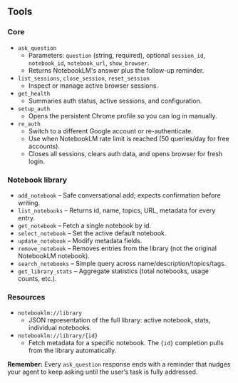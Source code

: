 ## Tools

### Core
- `ask_question`
  - Parameters: `question` (string, required), optional `session_id`, `notebook_id`, `notebook_url`, `show_browser`.
  - Returns NotebookLM's answer plus the follow-up reminder.
- `list_sessions`, `close_session`, `reset_session`
  - Inspect or manage active browser sessions.
- `get_health`
  - Summaries auth status, active sessions, and configuration.
- `setup_auth`
  - Opens the persistent Chrome profile so you can log in manually.
- `re_auth`
  - Switch to a different Google account or re-authenticate.
  - Use when NotebookLM rate limit is reached (50 queries/day for free accounts).
  - Closes all sessions, clears auth data, and opens browser for fresh login.

### Notebook library
- `add_notebook` – Safe conversational add; expects confirmation before writing.
- `list_notebooks` – Returns id, name, topics, URL, metadata for every entry.
- `get_notebook` – Fetch a single notebook by id.
- `select_notebook` – Set the active default notebook.
- `update_notebook` – Modify metadata fields.
- `remove_notebook` – Removes entries from the library (not the original NotebookLM notebook).
- `search_notebooks` – Simple query across name/description/topics/tags.
- `get_library_stats` – Aggregate statistics (total notebooks, usage counts, etc.).

### Resources
- `notebooklm://library`
  - JSON representation of the full library: active notebook, stats, individual notebooks.
- `notebooklm://library/{id}`
  - Fetch metadata for a specific notebook. The `{id}` completion pulls from the library automatically.

**Remember:** Every `ask_question` response ends with a reminder that nudges your agent to keep asking until the user’s task is fully addressed.
